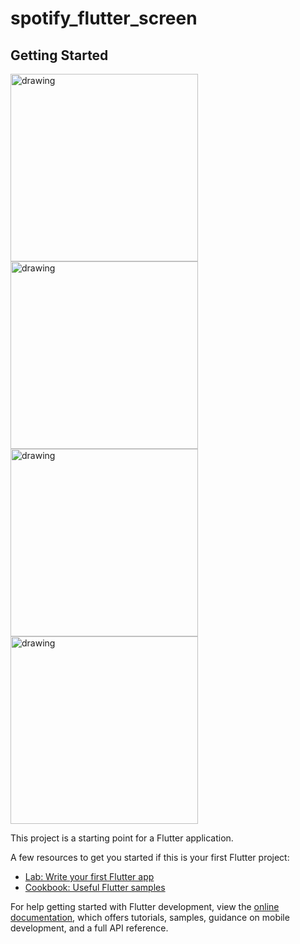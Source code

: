 # spotify_flutter_screen

## Getting Started

<img src="https://github.com/govindgurjar/Spotify_Flutter_Screen/assets/83970520/cfc76cc0-7d45-48bc-85e3-7a3604661138" alt="drawing" width="300"/>
<img src="https://github.com/govindgurjar/Spotify_Flutter_Screen/assets/83970520/5151744b-f795-4f25-a6ea-0b2d5f62ba94" alt="drawing" width="300"/>
<img src="https://github.com/govindgurjar/Spotify_Flutter_Screen/assets/83970520/0ca49f07-5998-4db1-bacc-59cc72a39e0f" alt="drawing" width="300"/>
<img src="https://github.com/govindgurjar/Spotify_Flutter_Screen/assets/83970520/78995fe2-9e42-4a64-94f3-5e7f539ef2dc" alt="drawing" width="300"/>



This project is a starting point for a Flutter application.

A few resources to get you started if this is your first Flutter project:

- [Lab: Write your first Flutter app](https://docs.flutter.dev/get-started/codelab)
- [Cookbook: Useful Flutter samples](https://docs.flutter.dev/cookbook)

For help getting started with Flutter development, view the
[online documentation](https://docs.flutter.dev/), which offers tutorials,
samples, guidance on mobile development, and a full API reference.
